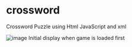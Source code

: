 # crossword
Crossword Puzzle using Html JavaScript and xml 

![image](https://user-images.githubusercontent.com/120040021/230702797-e35cf531-1c06-44ae-867b-8ab124545502.png)
Initial display when game is loaded first
